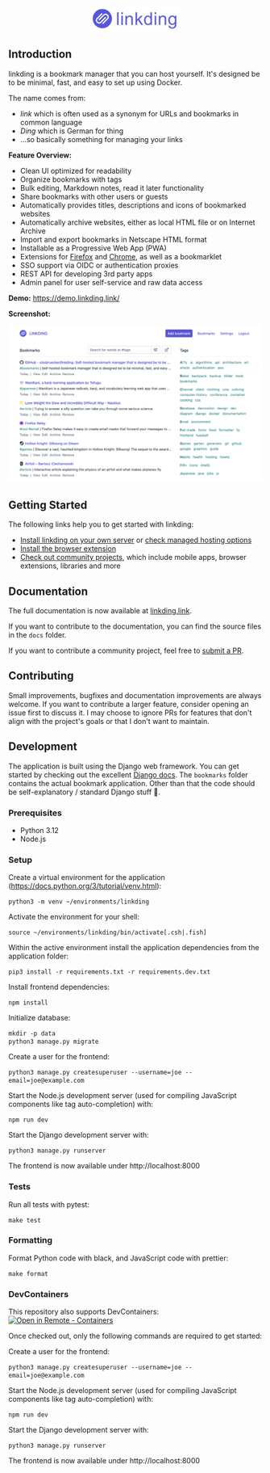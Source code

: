 <div align="center">
    <br>
    <a href="https://github.com/sissbruecker/linkding">
        <img src="assets/header.svg" height="50">
    </a>
    <br>
</div>

##  Introduction

linkding is a bookmark manager that you can host yourself.
It's designed be to be minimal, fast, and easy to set up using Docker.

The name comes from:
- *link* which is often used as a synonym for URLs and bookmarks in common language
- *Ding* which is German for thing
- ...so basically something for managing your links

**Feature Overview:**
- Clean UI optimized for readability
- Organize bookmarks with tags
- Bulk editing, Markdown notes, read it later functionality
- Share bookmarks with other users or guests
- Automatically provides titles, descriptions and icons of bookmarked websites
- Automatically archive websites, either as local HTML file or on Internet Archive
- Import and export bookmarks in Netscape HTML format
- Installable as a Progressive Web App (PWA)
- Extensions for [Firefox](https://addons.mozilla.org/firefox/addon/linkding-extension/) and [Chrome](https://chrome.google.com/webstore/detail/linkding-extension/beakmhbijpdhipnjhnclmhgjlddhidpe), as well as a bookmarklet
- SSO support via OIDC or authentication proxies
- REST API for developing 3rd party apps
- Admin panel for user self-service and raw data access


**Demo:** https://demo.linkding.link/

**Screenshot:**

![Screenshot](/docs/public/linkding-screenshot.png?raw=true "Screenshot")

## Getting Started

The following links help you to get started with linkding:
- [Install linkding on your own server](https://linkding.link/installation) or [check managed hosting options](https://linkding.link/managed-hosting)
- [Install the browser extension](https://linkding.link/browser-extension)
- [Check out community projects](https://linkding.link/community), which include mobile apps, browser extensions, libraries and more

## Documentation

The full documentation is now available at [linkding.link](https://linkding.link/).

If you want to contribute to the documentation, you can find the source files in the `docs` folder.

If you want to contribute a community project, feel free to [submit a PR](https://github.com/sissbruecker/linkding/edit/master/docs/src/content/docs/community.md).

## Contributing

Small improvements, bugfixes and documentation improvements are always welcome. If you want to contribute a larger feature, consider opening an issue first to discuss it. I may choose to ignore PRs for features that don't align with the project's goals or that I don't want to maintain.

## Development

The application is built using the Django web framework. You can get started by checking out the excellent [Django docs](https://docs.djangoproject.com/en/4.1/). The `bookmarks` folder contains the actual bookmark application. Other than that the code should be self-explanatory / standard Django stuff 🙂.

### Prerequisites
- Python 3.12
- Node.js

### Setup

Create a virtual environment for the application (https://docs.python.org/3/tutorial/venv.html):
```
python3 -m venv ~/environments/linkding
```
Activate the environment for your shell:
```
source ~/environments/linkding/bin/activate[.csh|.fish]
```
Within the active environment install the application dependencies from the application folder:
```
pip3 install -r requirements.txt -r requirements.dev.txt
```
Install frontend dependencies:
```
npm install
```
Initialize database:
```
mkdir -p data
python3 manage.py migrate
```
Create a user for the frontend:
```
python3 manage.py createsuperuser --username=joe --email=joe@example.com
```
Start the Node.js development server (used for compiling JavaScript components like tag auto-completion) with:
```
npm run dev
```
Start the Django development server with:
```
python3 manage.py runserver
```
The frontend is now available under http://localhost:8000

### Tests

Run all tests with pytest:
```
make test
```

### Formatting

Format Python code with black, and JavaScript code with prettier:
```
make format
```

### DevContainers

This repository also supports DevContainers: [![Open in Remote - Containers](https://img.shields.io/static/v1?label=Remote%20-%20Containers&message=Open&color=blue&logo=visualstudiocode)](https://vscode.dev/redirect?url=vscode://ms-vscode-remote.remote-containers/cloneInVolume?url=https://github.com/sissbruecker/linkding.git)

Once checked out, only the following commands are required to get started:

Create a user for the frontend:
```
python3 manage.py createsuperuser --username=joe --email=joe@example.com
```
Start the Node.js development server (used for compiling JavaScript components like tag auto-completion) with:
```
npm run dev
```
Start the Django development server with:
```
python3 manage.py runserver
```
The frontend is now available under http://localhost:8000
